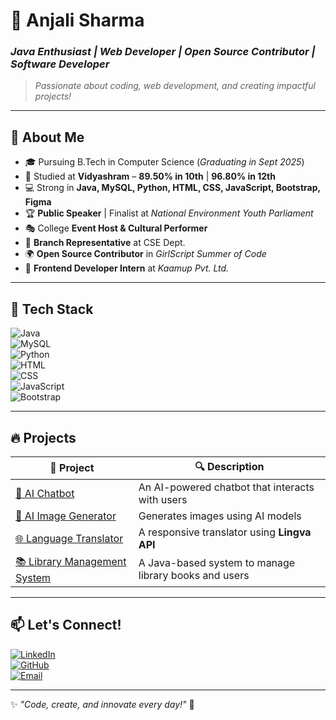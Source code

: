 # 🦄 Anjali Sharma  
### *Java Enthusiast | Web Developer | Open Source Contributor | Software Developer*

> *Passionate about coding, web development, and creating impactful projects!*  

---

## 🌟 About Me  
- 🎓 Pursuing B.Tech in Computer Science (*Graduating in Sept 2025*)  
- 🏫 Studied at **Vidyashram** – **89.50% in 10th** | **96.80% in 12th**  
- 💻 Strong in **Java, MySQL, Python, HTML, CSS, JavaScript, Bootstrap, Figma**  
- 🏆 **Public Speaker** | Finalist at *National Environment Youth Parliament*  
- 🎭 College **Event Host & Cultural Performer**  
- 🏅 **Branch Representative** at CSE Dept.  
- 🌍 **Open Source Contributor** in *GirlScript Summer of Code*  
- 💼 **Frontend Developer Intern** at *Kaamup Pvt. Ltd.*  

---

## 🚀 Tech Stack  

![Java](https://img.shields.io/badge/Java-ED8B00?style=for-the-badge&logo=java&logoColor=white)  
![MySQL](https://img.shields.io/badge/MySQL-4479A1?style=for-the-badge&logo=mysql&logoColor=white)  
![Python](https://img.shields.io/badge/Python-3776AB?style=for-the-badge&logo=python&logoColor=white)  
![HTML](https://img.shields.io/badge/HTML-E34F26?style=for-the-badge&logo=html5&logoColor=white)  
![CSS](https://img.shields.io/badge/CSS-1572B6?style=for-the-badge&logo=css3&logoColor=white)  
![JavaScript](https://img.shields.io/badge/JavaScript-F7DF1E?style=for-the-badge&logo=javascript&logoColor=black)  
![Bootstrap](https://img.shields.io/badge/Bootstrap-563D7C?style=for-the-badge&logo=bootstrap&logoColor=white)  

---

## 🔥 Projects  

| 🚀 Project | 🔍 Description |  
|------------|--------------|  
| [🤖 AI Chatbot](https://github.com/anjalisharma/ai-chatbot) | An AI-powered chatbot that interacts with users |  
| [🎨 AI Image Generator](https://github.com/anjalisharma/ai-img-generator) | Generates images using AI models |  
| [🌐 Language Translator](https://github.com/anjalisharma/language-translator) | A responsive translator using **Lingva API** |  
| [📚 Library Management System](https://github.com/anjalisharma/library-management) | A Java-based system to manage library books and users |  

---

## 📫 Let's Connect!  

[![LinkedIn](https://img.shields.io/badge/LinkedIn-0077B5?style=for-the-badge&logo=linkedin&logoColor=white)](https://linkedin.com/in/anjali-sharma-902770226)  
[![GitHub](https://img.shields.io/badge/GitHub-181717?style=for-the-badge&logo=github&logoColor=white)](https://github.com/anjalisharma)  
[![Email](https://img.shields.io/badge/Email-D14836?style=for-the-badge&logo=gmail&logoColor=white)](mailto:anjali@example.com)  

---

✨ *"Code, create, and innovate every day!"* 🚀  
